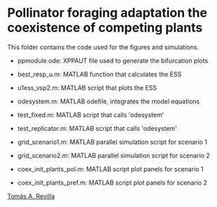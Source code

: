 Pollinator foraging adaptation the coexistence of competing plants
==================================================================

This folder contains the code used for the figures and simulations.

-  ppmodule.ode: XPPAUT file used to generate the bifurcation plots

-  best_resp_u.m: MATLAB function that calculates the ESS

-  u1ess_vsp2.m: MATLAB script that plots the ESS

-  odesystem.m: MATLAB odefile, integrates the model equations

-  test_fixed.m: MATLAB script that calls 'odesystem'

-  test_replicator.m: MATLAB script that calls 'odesystem'

-  grid_scenario1.m: MATLAB parallel simulation script for scenario 1

-  grid_scenario2.m: MATLAB parallel simulation script for scenario 2

-  coex_init_plants_pol.m: MATLAB script plot panels for scenario 1

-  coex_init_plants_pref.m: MATLAB script plot panels for scenario 2

[Tomás A. Revilla](tomrevilla@gmail.com)


